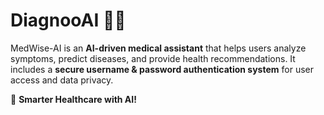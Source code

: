 # DiagnooAI 🏥🤖  

MedWise-AI is an **AI-driven medical assistant** that helps users analyze symptoms, predict diseases, and provide health recommendations. It includes a **secure username & password authentication system** for user access and data privacy.

🚀 **Smarter Healthcare with AI!**  
